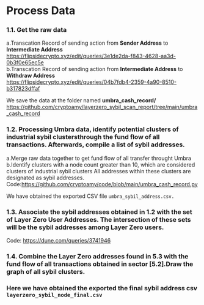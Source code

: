 
# Process Data
### 1.1. Get the raw data    
a.Transcation Record of sending action from **Sender Address** to **Intermediate Address**    
https://flipsidecrypto.xyz/edit/queries/3e1de2da-f843-4628-aa3d-0b3f0e65ec5e    
b.Transcation Record of sending action from **Intermediate Address** to **Withdraw Address**  
https://flipsidecrypto.xyz/edit/queries/04b7fdb4-2359-4a90-8510-b317823dffaf

We save the data at the folder named **umbra_cash_record/**    
https://github.com/cryptoamy/layerzero_sybil_scan_report/tree/main/umbra_cash_record

### 1.2. Processing Umbra data, identify potential clusters of industrial sybil clustersthrough the fund flow of all transactions. Afterwards, compile a list of sybil addresses.
a.Merge raw data  together to get fund flow of all transfer throught Umbra
b.Identify clusters with a node count greater than 10, which are considered clusters of industrial sybil clusters All addresses within these clusters are designated as sybil addresses. 
Code:https://github.com/cryptoamy/code/blob/main/umbra_cash_record.py

We have obtained the exported CSV file ```umbra_sybil_address.csv.```
### 1.3. Associate the sybil addresses obtained in 1.2 with the set of Layer Zero User Addresses. The intersection of these sets will be the sybil addresses among Layer Zero users.
Code: https://dune.com/queries/3741946

### 1.4. Combine the Layer Zero addresses found in 5.3 with the fund flow of all transactions obtained in sector [5.2].Draw the graph of all sybil clusters.

### Here we  have obtained the exported the final sybil address csv  ```layerzero_sybil_node_final.csv```
